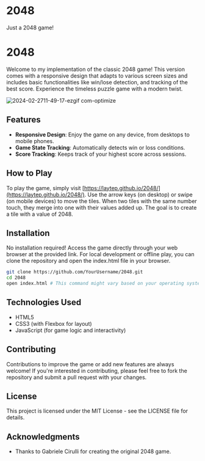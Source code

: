 # 2048
Just a 2048 game!



# 2048
Welcome to my implementation of the classic 2048 game! This version comes with a responsive design that adapts to various screen sizes and includes basic functionalities like win/lose detection, and tracking of the best score. Experience the timeless puzzle game with a modern twist.

![2024-02-2711-49-17-ezgif com-optimize](https://github.com/Laytep/2048/assets/85368712/18454bd1-41d9-44e2-87d1-2bafd0be28df)

## Features
- **Responsive Design**: Enjoy the game on any device, from desktops to mobile phones.
- **Game State Tracking**: Automatically detects win or loss conditions.
- **Score Tracking**: Keeps track of your highest score across sessions.

## How to Play
To play the game, simply visit [https://laytep.github.io/2048/](https://laytep.github.io/2048/). Use the arrow keys (on desktop) or swipe (on mobile devices) to move the tiles. When two tiles with the same number touch, they merge into one with their values added up. The goal is to create a tile with a value of 2048.

## Installation
No installation required! Access the game directly through your web browser at the provided link. For local development or offline play, you can clone the repository and open the index.html file in your browser.

```bash
git clone https://github.com/YourUsername/2048.git
cd 2048
open index.html # This command might vary based on your operating system.
```

## Technologies Used
- HTML5
- CSS3 (with Flexbox for layout)
- JavaScript (for game logic and interactivity)

## Contributing
Contributions to improve the game or add new features are always welcome! If you're interested in contributing, please feel free to fork the repository and submit a pull request with your changes.

## License
This project is licensed under the MIT License - see the LICENSE file for details.

## Acknowledgments
- Thanks to Gabriele Cirulli for creating the original 2048 game.

